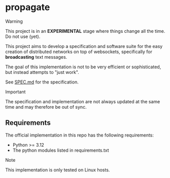 # propagate

> [!WARNING]  
> This project is in an **EXPERIMENTAL** stage where things change all the time. Do not use (yet).

This project aims to develop a specification and software suite for the easy creation of distributed networks on top of websockets, specifically for **broadcasting** text messages.

The goal of this implementation is not to be very efficient or sophisticated, but instead attempts to "just work".

See [SPEC.md](./SPEC.md) for the specification.

> [!IMPORTANT]  
> The specification and implementation are not always updated at the same time and may therefore be out of sync.


## Requirements

The official implementation in this repo has the following requirements:

- Python >= 3.12
- The python modules listed in requirements.txt

> [!NOTE]  
>  This implementation is only tested on Linux hosts.
